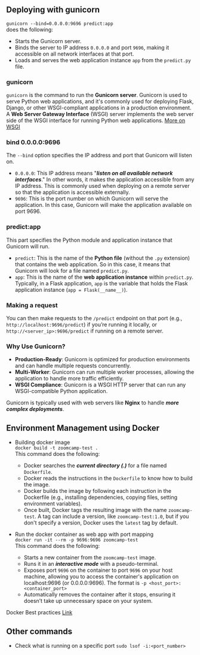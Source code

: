 


## Deploying with gunicorn
`gunicorn --bind=0.0.0.0:9696 predict:app`  
does the following:
- Starts the Gunicorn server.
- Binds the server to IP address `0.0.0.0` and port `9696`, making it accessible on all network interfaces at that port.
- Loads and serves the web application instance `app` from the `predict.py` file.


### gunicorn
`gunicorn` is the command to run the **Gunicorn server**. Gunicorn is used to serve Python web applications, and it's commonly used for deploying Flask, Django, or other WSGI-compliant applications in a production environment.   
A **Web Server Gateway Interface** (WSGI) server implements the web server side of the WSGI interface for running Python web applications. [More on WSGI](https://www.fullstackpython.com/wsgi-servers.html)

### bind 0.0.0.0:9696
The `--bind` option specifies the IP address and port that Gunicorn will listen on.  
- `0.0.0.0`: This IP address means "***listen on all available network interfaces***." In other words, it makes the application accessible from any IP address. This is commonly used when deploying on a remote server so that the application is accessible externally.
- `9696`: This is the port number on which Gunicorn will serve the application. In this case, Gunicorn will make the application available on port 9696.


### predict:app
This part specifies the Python module and application instance that Gunicorn will run.
- `predict`: This is the name of the **Python file** (without the `.py` extension) that contains the web application. So in this case, it means that Gunicorn will look for a file named `predict.py`.
- `app`: This is the name of the **web application instance** within `predict.py`. Typically, in a Flask application, `app` is the variable that holds the Flask application instance (`app = Flask(__name__)`).

### Making a request
You can then make requests to the `/predict` endpoint on that port (e.g., `http://localhost:9696/predict`) if you’re running it locally, or `http://<server_ip>:9696/predict` if running on a remote server.

### Why Use Gunicorn?
- **Production-Ready**: Gunicorn is optimized for production environments and can handle multiple requests concurrently.
- **Multi-Worker**: Gunicorn can run multiple worker processes, allowing the application to handle more traffic efficiently.
- **WSGI Compliance**: Gunicorn is a WSGI HTTP server that can run any WSGI-compatible Python application.  

Gunicorn is typically used with web servers like **Nginx** to handle ***more complex deployments***.


## Environment Management using Docker
- Building docker image  
`docker build -t zoomcamp-test .`   
This command does the following:

  - Docker searches the ***current directory (.)*** for a file named `Dockerfile`.
  - Docker reads the instructions in the `Dockerfile` to know how to build the image.
  - Docker builds the image by following each instruction in the Dockerfile (e.g., installing dependencies, copying files, setting environment variables).
  - Once built, Docker tags the resulting image with the name `zoomcamp-test`. A tag can include a version, like `zoomcamp-test:1.0`, but if you don't specify a version, Docker uses the `latest` tag by default.

- Run the docker container as web app with port mapping  
`docker run -it --rm -p 9696:9696 zoomcamp-test`  
This command does the following:
  - Starts a new container from the `zoomcamp-test` image.
  - Runs it in an ***interactive mode*** with a pseudo-terminal.
  - Exposes port `9696` on the container to port `9696` on your host machine, allowing you to access the container's application on localhost:9696 (or 0.0.0.0:9696). The format is `-p <host_port>:<container_port>`
  - Automatically removes the container after it stops, ensuring it doesn’t take up unnecessary space on your system.

Docker Best practices [Link](https://docs.docker.com/build/building/best-practices/)

## Other commands
- Check what is running on a specific port
`sudo lsof -i:<port_number>`